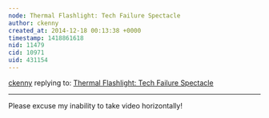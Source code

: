 ```yaml
---
node: Thermal Flashlight: Tech Failure Spectacle
author: ckenny
created_at: 2014-12-18 00:13:38 +0000
timestamp: 1418861618
nid: 11479
cid: 10971
uid: 431154
---
```




[ckenny](../profile/ckenny) replying to: [Thermal Flashlight: Tech Failure Spectacle](../notes/acnud/12-17-2014/thermal-flashlight-tech-failure-spectacle)

----
Please excuse my inability to take video horizontally! 